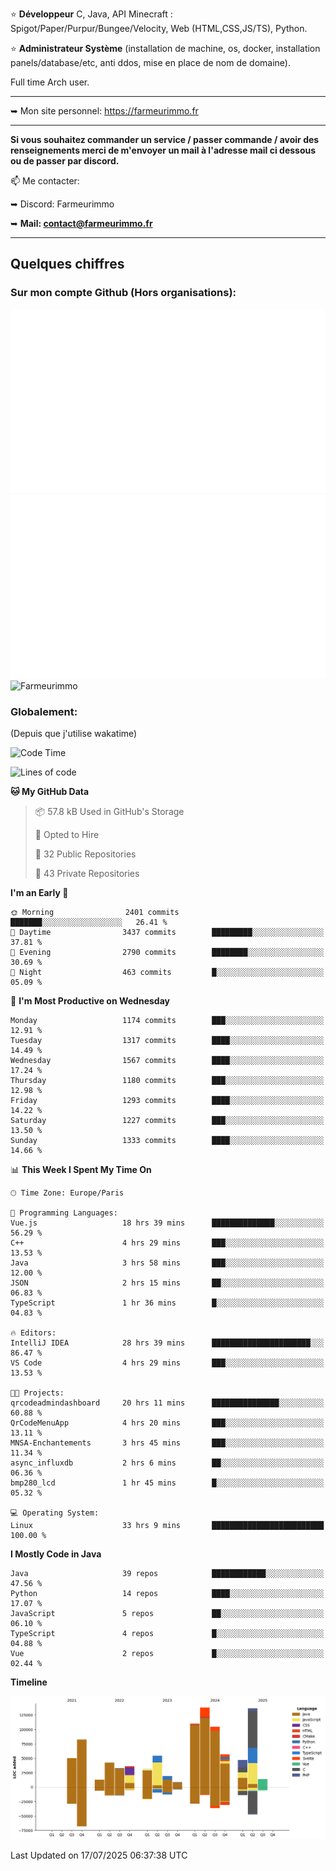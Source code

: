 ⭐ **Développeur** C, Java, API Minecraft : Spigot/Paper/Purpur/Bungee/Velocity, Web (HTML,CSS,JS/TS), Python.

⭐ **Administrateur Système** (installation de machine, os, docker, installation panels/database/etc, anti ddos, mise en place de nom de domaine).

Full time Arch user.

---

➥ Mon site personnel: https://farmeurimmo.fr

---

**Si vous souhaitez commander un service / passer commande / avoir des renseignements merci de m'envoyer un mail à l'adresse mail ci dessous ou de passer par discord.**

📫 Me contacter:
 
   ➥ Discord: Farmeurimmo
   
   ➥ **Mail: contact@farmeurimmo.fr**

---
## Quelques chiffres

### Sur mon compte Github (Hors organisations):

<a href="https://github.com/Farmeurimmo/github-stats">
<img src="https://github.com/Farmeurimmo/github-stats/blob/master/generated/overview.svg#gh-dark-mode-only" />
<img src="https://github.com/Farmeurimmo/github-stats/blob/master/generated/languages.svg#gh-dark-mode-only" />
</a>

<img src="https://komarev.com/ghpvc/?username=Farmeurimmo" alt="Farmeurimmo" />

### Globalement:

(Depuis que j'utilise wakatime)
<!--START_SECTION:waka-->
![Code Time](http://img.shields.io/badge/Code%20Time-2%2C218%20hrs%2038%20mins-blue)

![Lines of code](https://img.shields.io/badge/From%20Hello%20World%20I%27ve%20Written-983.2%20thousand%20lines%20of%20code-blue)

**🐱 My GitHub Data** 

> 📦 57.8 kB Used in GitHub's Storage 
 > 
> 💼 Opted to Hire
 > 
> 📜 32 Public Repositories 
 > 
> 🔑 43 Private Repositories 
 > 
**I'm an Early 🐤** 

```text
🌞 Morning                2401 commits        ███████░░░░░░░░░░░░░░░░░░   26.41 % 
🌆 Daytime                3437 commits        █████████░░░░░░░░░░░░░░░░   37.81 % 
🌃 Evening                2790 commits        ████████░░░░░░░░░░░░░░░░░   30.69 % 
🌙 Night                  463 commits         █░░░░░░░░░░░░░░░░░░░░░░░░   05.09 % 
```
📅 **I'm Most Productive on Wednesday** 

```text
Monday                   1174 commits        ███░░░░░░░░░░░░░░░░░░░░░░   12.91 % 
Tuesday                  1317 commits        ████░░░░░░░░░░░░░░░░░░░░░   14.49 % 
Wednesday                1567 commits        ████░░░░░░░░░░░░░░░░░░░░░   17.24 % 
Thursday                 1180 commits        ███░░░░░░░░░░░░░░░░░░░░░░   12.98 % 
Friday                   1293 commits        ████░░░░░░░░░░░░░░░░░░░░░   14.22 % 
Saturday                 1227 commits        ███░░░░░░░░░░░░░░░░░░░░░░   13.50 % 
Sunday                   1333 commits        ████░░░░░░░░░░░░░░░░░░░░░   14.66 % 
```


📊 **This Week I Spent My Time On** 

```text
🕑︎ Time Zone: Europe/Paris

💬 Programming Languages: 
Vue.js                   18 hrs 39 mins      ██████████████░░░░░░░░░░░   56.29 % 
C++                      4 hrs 29 mins       ███░░░░░░░░░░░░░░░░░░░░░░   13.53 % 
Java                     3 hrs 58 mins       ███░░░░░░░░░░░░░░░░░░░░░░   12.00 % 
JSON                     2 hrs 15 mins       ██░░░░░░░░░░░░░░░░░░░░░░░   06.83 % 
TypeScript               1 hr 36 mins        █░░░░░░░░░░░░░░░░░░░░░░░░   04.83 % 

🔥 Editors: 
IntelliJ IDEA            28 hrs 39 mins      ██████████████████████░░░   86.47 % 
VS Code                  4 hrs 29 mins       ███░░░░░░░░░░░░░░░░░░░░░░   13.53 % 

🐱‍💻 Projects: 
qrcodeadmindashboard     20 hrs 11 mins      ███████████████░░░░░░░░░░   60.88 % 
QrCodeMenuApp            4 hrs 20 mins       ███░░░░░░░░░░░░░░░░░░░░░░   13.11 % 
MNSA-Enchantements       3 hrs 45 mins       ███░░░░░░░░░░░░░░░░░░░░░░   11.34 % 
async_influxdb           2 hrs 6 mins        ██░░░░░░░░░░░░░░░░░░░░░░░   06.36 % 
bmp280_lcd               1 hr 45 mins        █░░░░░░░░░░░░░░░░░░░░░░░░   05.32 % 

💻 Operating System: 
Linux                    33 hrs 9 mins       █████████████████████████   100.00 % 
```

**I Mostly Code in Java** 

```text
Java                     39 repos            ████████████░░░░░░░░░░░░░   47.56 % 
Python                   14 repos            ████░░░░░░░░░░░░░░░░░░░░░   17.07 % 
JavaScript               5 repos             ██░░░░░░░░░░░░░░░░░░░░░░░   06.10 % 
TypeScript               4 repos             █░░░░░░░░░░░░░░░░░░░░░░░░   04.88 % 
Vue                      2 repos             █░░░░░░░░░░░░░░░░░░░░░░░░   02.44 % 
```



**Timeline**

![Lines of Code chart](https://raw.githubusercontent.com/Farmeurimmo/Farmeurimmo/main/assets/bar_graph.png)


 Last Updated on 17/07/2025 06:37:38 UTC
<!--END_SECTION:waka-->
